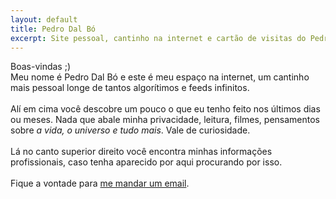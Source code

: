 ```yaml
---
layout: default
title: Pedro Dal Bó
excerpt: Site pessoal, cantinho na internet e cartão de visitas do Pedro Dal Bó.
---
```

<div id="saudacao">
    Boas-vindas ;)
</div>
<div id="descricao">
    Meu nome é Pedro Dal Bó e este é meu espaço na internet, um cantinho mais pessoal longe de tantos algorítimos e feeds infinitos.<br><br>
    Alí em cima você descobre um pouco o que eu tenho feito nos últimos dias ou meses. Nada que abale minha privacidade, leitura, filmes, pensamentos sobre <i>a vida, o universo e tudo mais</i>. Vale de curiosidade.<br><br>
    Lá no canto superior direito você encontra minhas informações profissionais, caso tenha aparecido por aqui procurando por isso.<br><br>
    Fique a vontade para <a href="mailto:pedro@dalbo.me" class="linkum" title="Onde falar comigo">me mandar um email</a>.
</div>

